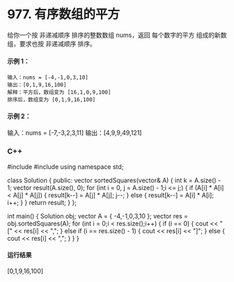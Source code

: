 # 977. 有序数组的平方
给你一个按 非递减顺序 排序的整数数组 nums，返回 每个数字的平方 组成的新数组，要求也按 非递减顺序 排序。

 

#### 示例 1：
    输入：nums = [-4,-1,0,3,10]
    输出：[0,1,9,16,100]
    解释：平方后，数组变为 [16,1,0,9,100]
    排序后，数组变为 [0,1,9,16,100]
  
#### 示例 2：

   输入：nums = [-7,-3,2,3,11]
   输出：[4,9,9,49,121]

### C++

   #include<iostream>
   #include<vector>
   using namespace std;
   
   class Solution {
   public:
   	vector<int> sortedSquares(vector<int>& A) {
   		int k = A.size() - 1;
   		vector<int> result(A.size(), 0);
   		for (int i = 0, j = A.size() - 1;i <= j;) {
   			if (A[i] * A[i] < A[j] * A[j]) {
   				result[k--] = A[j] * A[j];
   				j--;
   			}
   			else {
   				result[k--] = A[i] * A[i];
   				i++;
   			}
   		}
   		return result;
   	}
   };
   
   int main() {
   	Solution obj;
   	vector<int> A = { -4,-1,0,3,10 };
   	vector<int> res = obj.sortedSquares(A);
   	for (int i = 0;i < res.size();i++) {
   		if (i == 0) {
   			cout << "[" << res[i] << ",";
   		}
   		else if (i == res.size() - 1) {
   			cout << res[i] << "]";
   		}
   		else {
   			cout << res[i] << ",";
   		}
   	}
   }

#### 运行结果

   [0,1,9,16,100]
